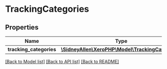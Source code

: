 # TrackingCategories

## Properties
Name | Type | Description | Notes
------------ | ------------- | ------------- | -------------
**tracking_categories** | [**\SidneyAllen\XeroPHP\Model\TrackingCategory[]**](TrackingCategory.md) |  | [optional] 

[[Back to Model list]](../README.md#documentation-for-models) [[Back to API list]](../README.md#documentation-for-api-endpoints) [[Back to README]](../README.md)


